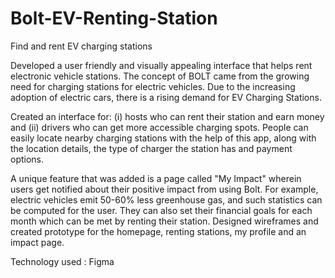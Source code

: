 # Bolt-EV-Renting-Station
Find and rent EV charging stations

Developed a user friendly and visually appealing interface that helps rent electronic vehicle stations. The concept of BOLT came from the growing need for charging stations for electric vehicles. Due to the increasing adoption of electric cars, there is a rising demand for EV Charging Stations.

Created an interface for: (i) hosts who can rent their station and earn money and (ii) drivers who can get more accessible charging spots.
People can easily locate nearby charging stations with the help of this app, along with the location details, the type of charger the station has and payment options.

A unique feature that was added is a page called "My Impact" wherein users get notified about their positive impact from using Bolt. For example, electric vehicles emit 50-60% less greenhouse gas, and such statistics can be computed for the user. They can also set their financial goals for each month which can be met by renting their station.
Designed wireframes and created prototype for the homepage, renting stations, my profile and an impact page.

Technology used : Figma
